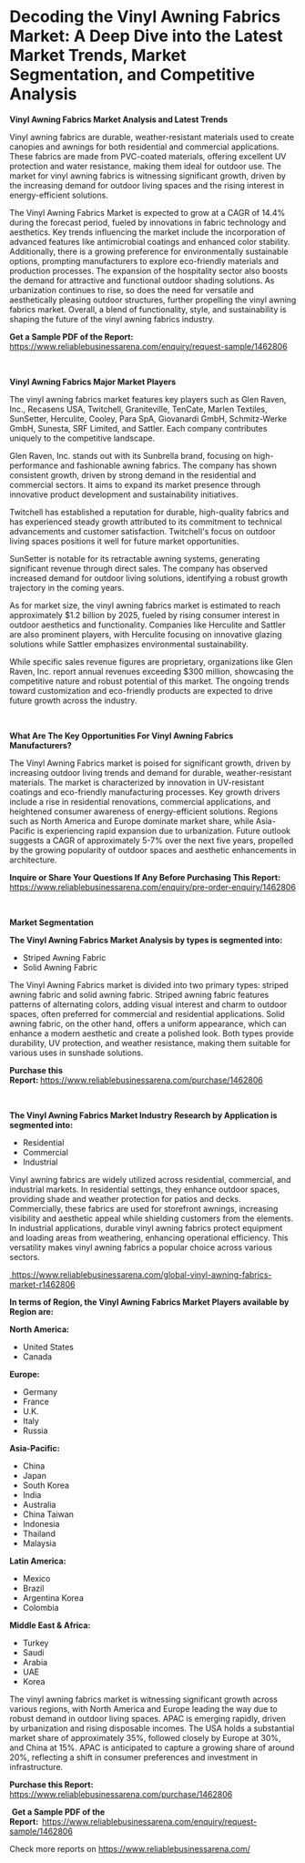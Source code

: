 <p><h1>Decoding the Vinyl Awning Fabrics Market: A Deep Dive into the Latest Market Trends, Market Segmentation, and Competitive Analysis</h1></p><p><strong>Vinyl Awning Fabrics Market Analysis and Latest Trends</strong></p>
<p><p>Vinyl awning fabrics are durable, weather-resistant materials used to create canopies and awnings for both residential and commercial applications. These fabrics are made from PVC-coated materials, offering excellent UV protection and water resistance, making them ideal for outdoor use. The market for vinyl awning fabrics is witnessing significant growth, driven by the increasing demand for outdoor living spaces and the rising interest in energy-efficient solutions. </p><p>The Vinyl Awning Fabrics Market is expected to grow at a CAGR of 14.4% during the forecast period, fueled by innovations in fabric technology and aesthetics. Key trends influencing the market include the incorporation of advanced features like antimicrobial coatings and enhanced color stability. Additionally, there is a growing preference for environmentally sustainable options, prompting manufacturers to explore eco-friendly materials and production processes. The expansion of the hospitality sector also boosts the demand for attractive and functional outdoor shading solutions. As urbanization continues to rise, so does the need for versatile and aesthetically pleasing outdoor structures, further propelling the vinyl awning fabrics market. Overall, a blend of functionality, style, and sustainability is shaping the future of the vinyl awning fabrics industry.</p></p>
<p><strong>Get a Sample PDF of the Report:&nbsp;</strong> <a href="https://www.reliablebusinessarena.com/enquiry/request-sample/1462806?utm_campaign=2318&utm_medium=2&utm_source=Github&utm_content=ia&utm_term=09022025&utm_id=vinyl-awning-fabrics">https://www.reliablebusinessarena.com/enquiry/request-sample/1462806</a></p>
<p>&nbsp;</p>
<p><strong>Vinyl Awning Fabrics Major Market Players</strong></p>
<p><p>The vinyl awning fabrics market features key players such as Glen Raven, Inc., Recasens USA, Twitchell, Graniteville, TenCate, Marlen Textiles, SunSetter, Herculite, Cooley, Para SpA, Giovanardi GmbH, Schmitz-Werke GmbH, Sunesta, SRF Limited, and Sattler. Each company contributes uniquely to the competitive landscape.</p><p>Glen Raven, Inc. stands out with its Sunbrella brand, focusing on high-performance and fashionable awning fabrics. The company has shown consistent growth, driven by strong demand in the residential and commercial sectors. It aims to expand its market presence through innovative product development and sustainability initiatives.</p><p>Twitchell has established a reputation for durable, high-quality fabrics and has experienced steady growth attributed to its commitment to technical advancements and customer satisfaction. Twitchell's focus on outdoor living spaces positions it well for future market opportunities.</p><p>SunSetter is notable for its retractable awning systems, generating significant revenue through direct sales. The company has observed increased demand for outdoor living solutions, identifying a robust growth trajectory in the coming years.</p><p>As for market size, the vinyl awning fabrics market is estimated to reach approximately $1.2 billion by 2025, fueled by rising consumer interest in outdoor aesthetics and functionality. Companies like Herculite and Sattler are also prominent players, with Herculite focusing on innovative glazing solutions while Sattler emphasizes environmental sustainability.</p><p>While specific sales revenue figures are proprietary, organizations like Glen Raven, Inc. report annual revenues exceeding $300 million, showcasing the competitive nature and robust potential of this market. The ongoing trends toward customization and eco-friendly products are expected to drive future growth across the industry.</p></p>
<p>&nbsp;</p>
<p><strong>What Are The Key Opportunities For Vinyl Awning Fabrics Manufacturers?</strong></p>
<p><p>The Vinyl Awning Fabrics market is poised for significant growth, driven by increasing outdoor living trends and demand for durable, weather-resistant materials. The market is characterized by innovation in UV-resistant coatings and eco-friendly manufacturing processes. Key growth drivers include a rise in residential renovations, commercial applications, and heightened consumer awareness of energy-efficient solutions. Regions such as North America and Europe dominate market share, while Asia-Pacific is experiencing rapid expansion due to urbanization. Future outlook suggests a CAGR of approximately 5-7% over the next five years, propelled by the growing popularity of outdoor spaces and aesthetic enhancements in architecture.</p></p>
<p><strong>Inquire or Share Your Questions If Any Before Purchasing This Report:</strong> <a href="https://www.reliablebusinessarena.com/enquiry/pre-order-enquiry/1462806?utm_campaign=2318&utm_medium=2&utm_source=Github&utm_content=ia&utm_term=09022025&utm_id=vinyl-awning-fabrics">https://www.reliablebusinessarena.com/enquiry/pre-order-enquiry/1462806</a></p>
<p>&nbsp;</p>
<p><strong>Market Segmentation</strong></p>
<p><strong>The Vinyl Awning Fabrics Market Analysis by types is segmented into:</strong></p>
<p><ul><li>Striped Awning Fabric</li><li>Solid Awning Fabric</li></ul></p>
<p><p>The Vinyl Awning Fabrics market is divided into two primary types: striped awning fabric and solid awning fabric. Striped awning fabric features patterns of alternating colors, adding visual interest and charm to outdoor spaces, often preferred for commercial and residential applications. Solid awning fabric, on the other hand, offers a uniform appearance, which can enhance a modern aesthetic and create a polished look. Both types provide durability, UV protection, and weather resistance, making them suitable for various uses in sunshade solutions.</p></p>
<p><strong>Purchase this Report:&nbsp;</strong><a href="https://www.reliablebusinessarena.com/purchase/1462806?utm_campaign=2318&utm_medium=2&utm_source=Github&utm_content=ia&utm_term=09022025&utm_id=vinyl-awning-fabrics">https://www.reliablebusinessarena.com/purchase/1462806</a></p>
<p>&nbsp;</p>
<p><strong>The Vinyl Awning Fabrics Market Industry Research by Application is segmented into:</strong></p>
<p><ul><li>Residential</li><li>Commercial</li><li>Industrial</li></ul></p>
<p><p>Vinyl awning fabrics are widely utilized across residential, commercial, and industrial markets. In residential settings, they enhance outdoor spaces, providing shade and weather protection for patios and decks. Commercially, these fabrics are used for storefront awnings, increasing visibility and aesthetic appeal while shielding customers from the elements. In industrial applications, durable vinyl awning fabrics protect equipment and loading areas from weathering, enhancing operational efficiency. This versatility makes vinyl awning fabrics a popular choice across various sectors.</p></p>
<p><a href="https://www.reliablebusinessarena.com/global-vinyl-awning-fabrics-market-r1462806?utm_campaign=2318&utm_medium=2&utm_source=Github&utm_content=ia&utm_term=09022025&utm_id=vinyl-awning-fabrics">&nbsp;https://www.reliablebusinessarena.com/global-vinyl-awning-fabrics-market-r1462806</a></p>
<p><strong>In terms of Region, the Vinyl Awning Fabrics Market Players available by Region are:</strong></p>
<p>
    <p> <strong> North America: </strong>
        <ul>
            <li>United States</li>
            <li>Canada</li>
        </ul>
        </p> 
    <p> <strong> Europe: </strong>
        <ul>
            <li>Germany</li>
            <li>France</li>
            <li>U.K.</li>
            <li>Italy</li>
            <li>Russia</li>
        </ul>
        </p> 
    <p> <strong> Asia-Pacific: </strong>
        <ul>
            <li>China</li>
            <li>Japan</li>
            <li>South Korea</li>
            <li>India</li>
            <li>Australia</li>
            <li>China Taiwan</li>
            <li>Indonesia</li>
            <li>Thailand</li>
            <li>Malaysia</li>
        </ul>
        </p> 
    <p> <strong> Latin America: </strong>
        <ul>
            <li>Mexico</li>
            <li>Brazil</li>
            <li>Argentina Korea</li>
            <li>Colombia</li>
        </ul>
        </p> 
    <p> <strong> Middle East & Africa: </strong>
        <ul>
            <li>Turkey</li>
            <li>Saudi</li>
            <li>Arabia</li>
            <li>UAE</li>
            <li>Korea</li>
        </ul>
    </p>
    </p>
<p><p>The vinyl awning fabrics market is witnessing significant growth across various regions, with North America and Europe leading the way due to robust demand in outdoor living spaces. APAC is emerging rapidly, driven by urbanization and rising disposable incomes. The USA holds a substantial market share of approximately 35%, followed closely by Europe at 30%, and China at 15%. APAC is anticipated to capture a growing share of around 20%, reflecting a shift in consumer preferences and investment in infrastructure.</p></p>
<p><strong>Purchase this Report: </strong><a href="https://www.reliablebusinessarena.com/purchase/1462806?utm_campaign=2318&utm_medium=2&utm_source=Github&utm_content=ia&utm_term=09022025&utm_id=vinyl-awning-fabrics">https://www.reliablebusinessarena.com/purchase/1462806</a></p>
<p>&nbsp;<strong>Get a Sample PDF of the Report:&nbsp;&nbsp;</strong><a href="https://www.reliablebusinessarena.com/enquiry/request-sample/1462806?utm_campaign=2318&utm_medium=2&utm_source=Github&utm_content=ia&utm_term=09022025&utm_id=vinyl-awning-fabrics">https://www.reliablebusinessarena.com/enquiry/request-sample/1462806</a></p>
<p><strong></strong></p>
<p>Check more reports on <a href="https://www.reliablebusinessarena.com/?utm_campaign=2318&utm_medium=2&utm_source=Github&utm_content=ia&utm_term=09022025&utm_id=vinyl-awning-fabrics">https://www.reliablebusinessarena.com/</a></p>